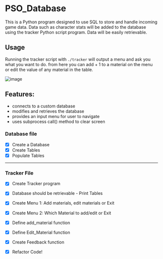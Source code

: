 # PSO_Database
This is a Python program designed to use SQL to store and handle incoming game data. 
Data such as character stats will be added to the database using the tracker Python script program.
Data will be easily retrievable. 

## Usage
Running the tracker script with ```./tracker``` will output a menu and ask you what you want to do. 
from here you can add + 1 to a material on the menu or edit the value of any material in the table.

![image](https://user-images.githubusercontent.com/40424244/93288217-479f3e00-f7d3-11ea-912e-b5aa721bf7d7.png)

## Features:
- connects to a custom database 
- modifies and retrieves the database
- provides an input menu for user to navigate
- uses subprocess call() method to clear screen

### Database file

- [x]  Create a Database
- [x]  Create Tables
- [x]  Populate Tables

---

### Tracker File

- [x]  Create Tracker program
- [x]  Database should be retrievable - Print Tables
- [x]  Create Menu 1: Add materials,  edit materials or Exit
- [x]  Create Menu 2: Which Material to add/edit or Exit
- [x]  Define add_material function
- [x]  Define Edit_Material function
- [x]  Create Feedback function

- [x]  Refactor Code!

